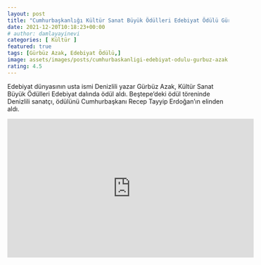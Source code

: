 ```yaml
---
layout: post
title: "Cumhurbaşkanlığı Kültür Sanat Büyük Ödülleri Edebiyat Ödülü Gürbüz Azak'ın"
date: 2021-12-20T10:18:23+00:00
# author: damlayayinevi
categories: [ Kültür ]
featured: true
tags: [Gürbüz Azak, Edebiyat Ödülü,]
image: assets/images/posts/cumhurbaskanligi-edebiyat-odulu-gurbuz-azak.jpg
rating: 4.5
---
```


Edebiyat dünyasının usta ismi Denizlili yazar Gürbüz Azak, Kültür Sanat Büyük Ödülleri Edebiyat dalında ödül aldı.
Beştepe’deki ödül töreninde Denizlili sanatçı, ödülünü Cumhurbaşkanı Recep Tayyip Erdoğan’ın elinden aldı.

<iframe width="560" height="315" src="https://www.youtube.com/watch?v=GIVoWG9E3oQ" title="YouTube video player" frameborder="0" allow="accelerometer; autoplay; clipboard-write; encrypted-media; gyroscope; picture-in-picture" allowfullscreen></iframe>
